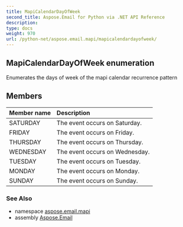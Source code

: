 ```yaml
---
title: MapiCalendarDayOfWeek
second_title: Aspose.Email for Python via .NET API Reference
description: 
type: docs
weight: 970
url: /python-net/aspose.email.mapi/mapicalendardayofweek/
---
```


## MapiCalendarDayOfWeek enumeration

Enumerates the days of week of the mapi calendar recurrence pattern

## Members
| Member name | Description |
| :- | :- |
|SATURDAY|The event occurs on Saturday.|
|FRIDAY|The event occurs on Friday.|
|THURSDAY|The event occurs on Thursday.|
|WEDNESDAY|The event occurs on Wednesday.|
|TUESDAY|The event occurs on Tuesday.|
|MONDAY|The event occurs on Monday.|
|SUNDAY|The event occurs on Sunday.|

### See Also

* namespace [aspose.email.mapi](/email/python-net/aspose.email.mapi/)
* assembly [Aspose.Email](/email/python-net/)

